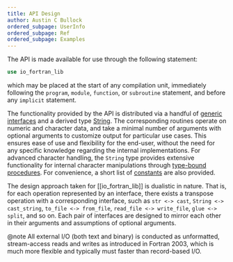 ```yaml
---
title: API Design
author: Austin C Bullock
ordered_subpage: UserInfo
ordered_subpage: Ref
ordered_subpage: Examples
---
```


The API is made available for use through the following statement:

```fortran
use io_fortran_lib
```

which may be placed at the start of any compilation unit, immediately following the `program`, `module`, `function`, or `subroutine` statement, and before any `implicit` statement.

The functionality provided by the API is distributed via a handful of [generic interfaces](../lists/procedures.html) and a derived type [String](../type/string.html). The corresponding routines operate on numeric and character data, and take a minimal number of arguments with optional arguments to customize output for particular use cases. This ensures ease of use and flexibility for the end-user, without the need for any specific knowledge regarding the internal implementations. For advanced character handling, the `String` type provides extensive functionality for internal character manipulations through [type-bound procedures](Ref/string-methods.html). For convenience, a short list of [constants](../module/io_fortran_lib.html#variable-nl) are also provided.

The design approach taken for [[io_fortran_lib]] is dualistic in nature. That is, for each operation represented by an interface, there exists a transpose operation with a corresponding interface, such as `str <-> cast`, `String <-> cast_string`, `to_file <-> from_file`, `read_file <-> write_file`, `glue <-> split`, and so on. Each pair of interfaces are designed to mirror each other in their arguments and assumptions of optional arguments.

@note All external I/O (both text and binary) is conducted as unformatted, stream-access reads and writes as introduced in Fortran 2003, which is much more flexible and typically must faster than record-based I/O.
